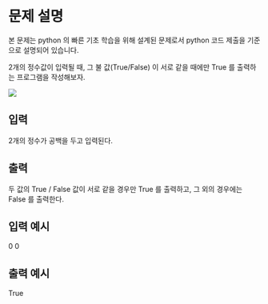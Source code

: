 # 문제 설명

본 문제는 python 의 빠른 기초 학습을 위해 설계된 문제로서 python 코드 제출을 기준으로 설명되어 있습니다.

2개의 정수값이 입력될 때,
그 불 값(True/False) 이 서로 같을 때에만 True 를 출력하는 프로그램을 작성해보자.

<img src="https://codeup.kr/upload/pimg6222_1.png">

## 입력

2개의 정수가 공백을 두고 입력된다.

## 출력

두 값의 True / False 값이 서로 같을 경우만 True 를 출력하고, 그 외의 경우에는 False 를 출력한다.

## 입력 예시

0 0

## 출력 예시

True
